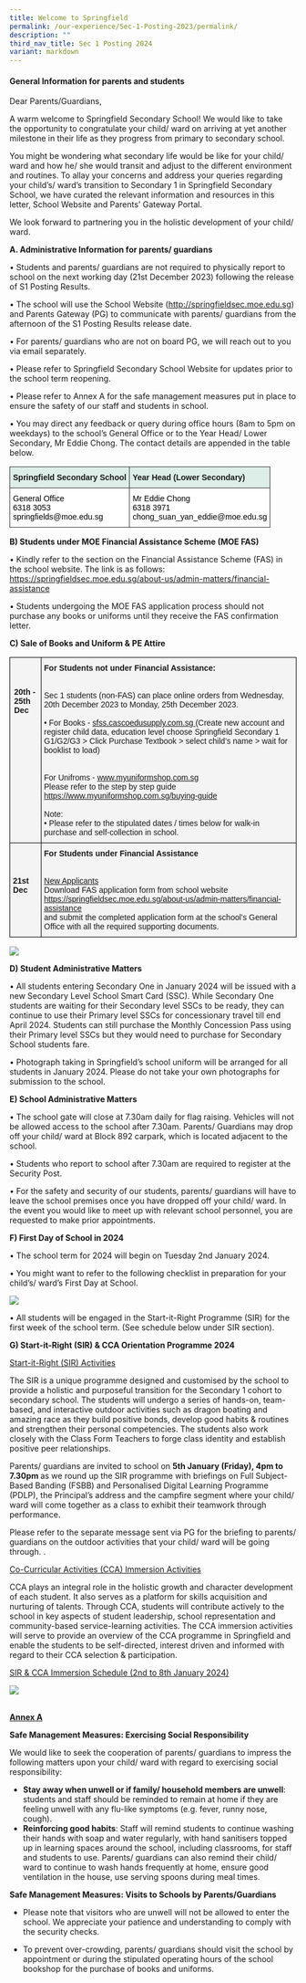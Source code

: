 ```yaml
---
title: Welcome to Springfield
permalink: /our-experience/Sec-1-Posting-2023/permalink/
description: ""
third_nav_title: Sec 1 Posting 2024
variant: markdown
---
```

#### **General Information for parents and students** 

Dear Parents/Guardians,

A warm welcome to Springfield Secondary School! We would like to take the opportunity to congratulate your child/ ward on arriving at yet another milestone in their life as they progress from primary to secondary school.

You might be wondering what secondary life would be like for your child/ ward and how  he/ she would transit and adjust to the different environment and routines. To allay your concerns and address your queries regarding your child’s/ ward’s transition to Secondary 1 in Springfield Secondary School, we have curated the relevant information and resources in this letter, School Website and Parents’ Gateway Portal. 

We look forward to partnering you in the holistic development of your child/ ward.


**A.	Administrative Information for parents/ guardians**

•	Students and parents/ guardians are not required to physically report to school on the next working day (21st December 2023) following the release of S1 Posting Results. 

•	The school will use the School Website (http://springfieldsec.moe.edu.sg) and Parents Gateway (PG) to communicate with parents/ guardians from the afternoon of the S1 Posting Results release date. 

•	For parents/ guardians who are not on board PG, we will reach out to you via email separately.  

•	Please refer to Springfield Secondary School Website for updates prior to the school term reopening. 

•	Please refer to Annex A for the safe management measures put in place to ensure the safety of our staff and students in school.

•	You may direct any feedback or query during office hours (8am to 5pm on weekdays) to the school’s General Office or to the Year Head/ Lower Secondary, Mr Eddie Chong. The contact details are appended in the table below. 



<table style="border-collapse:collapse;border-spacing:0" class="tg"><thead><tr><th style="background-color:#DDEEE9;border-color:#343434;border-style:solid;border-width:1px;font-family:Arial, sans-serif;font-size:14px;font-weight:bold;overflow:hidden;padding:10px 5px;text-align:left;vertical-align:top;word-break:normal">Springfield Secondary School</th><th style="background-color:#DDEEE9;border-color:#343434;border-style:solid;border-width:1px;font-family:Arial, sans-serif;font-size:14px;font-weight:bold;overflow:hidden;padding:10px 5px;text-align:left;vertical-align:top;word-break:normal">Year Head (Lower Secondary)</th></tr></thead><tbody><tr><td style="background-color:#ffffff;border-color:#343434;border-style:solid;border-width:1px;font-family:Arial, sans-serif;font-size:14px;overflow:hidden;padding:10px 5px;text-align:left;vertical-align:top;word-break:normal"><span style="font-weight:normal;color:#000">General Office <br>6318 3053 <br> springfields@moe.edu.sg</span></td><td style="background-color:#ffffff;border-color:#343434;border-style:solid;border-width:1px;font-family:Arial, sans-serif;font-size:14px;overflow:hidden;padding:10px 5px;text-align:left;vertical-align:top;word-break:normal"><span style="font-weight:normal;color:#000">Mr Eddie Chong <br> 6318 3971 <br>chong_suan_yan_eddie@moe.edu.sg</span></td></tr></tbody></table>


**B) Students under MOE Financial Assistance Scheme (MOE FAS)**

•	Kindly refer to the section on the Financial Assistance Scheme (FAS) in the school website. The link is as follows:
https://springfieldsec.moe.edu.sg/about-us/admin-matters/financial-assistance

•	Students undergoing the MOE FAS application process should not purchase any books or uniforms until they receive the FAS confirmation letter.


**C) Sale of Books and Uniform &amp; PE Attire**


  <table style="border-collapse:collapse;border-spacing:0" class="tg"><thead><tr><th style="background-color:#F4F4F4;border-color:#000000;border-style:solid;border-width:1px;font-family:Arial, sans-serif;font-size:14px;font-weight:bold;overflow:hidden;padding10px 5px;text-align:left;vertical-align:top;word-break:normal"><br><br><br><span style="background-color:transparent">20th - 25th Dec</span><br><br><span style="background-color:transparent"></span><br><br><br><br><br><span style="background-color:transparent"><br></span><br></th><th style="background-color:#F4F4F4;border-color:#000000;border-style:solid;border-width:1px;font-family:Arial, sans-serif;font-size:14px;font-weight:normal;overflow:hidden;padding:10px 5px;text-align:left;vertical-align:top;word-break:normal"><b>For Students not under Financial Assistance:</b><br><br><br><span style="background-color:transparent">Sec 1 students (non-FAS)  can place online orders from Wednesday, 20th December 2023 to Monday, 25th December 2023. </span><br><br><span style="background-color:transparent">•	For Books - <a href="https://www.sfss.cascoedusupply.com.sg/">sfss.cascoedusupply.com.sg </a> 
(Create new account and register child data, education level choose Springfield Secondary 1 G1/G2/G3 &gt; Click Purchase Textbook &gt; select child’s name &gt; wait for booklist to load)
 </span><br><br><span style="background-color:transparent"><br>For Unifroms -  <a href="https://www.myuniformshop.com.sg/">www.myuniformshop.com.sg </a> <br>Please refer to the step by step guide <br>  <a href="https://www.myuniformshop.com.sg/buying-guide">https://www.myuniformshop.com.sg/buying-guide </a> <br><br>Note: <br>•	Please refer to the stipulated dates / times below for walk-in purchase and self-collection in school. </span></th></tr></thead><tbody><tr><td style="background-color:#F4F4F4;border-color:#000000;border-style:solid;border-width:1px;font-family:Arial, sans-serif;font-size:14px;font-weight:bold;overflow:hidden;padding:10px 5px;text-align:left;vertical-align:top;word-break:normal"><br><br><br>21st Dec<br><br></td><td style="background-color:#F4F4F4;border-color:#000000;border-style:solid;border-width:1px;font-family:Arial, sans-serif;font-size:14px;overflow:hidden;padding:10px 5px;text-align:left;vertical-align:top;word-break:normal"><b> For Students under Financial Assistance</b><br><br><br><u>New Applicants</u><br>Download FAS application form from school website <br> <a href="https://springfieldsec.moe.edu.sg/about-us/admin-matters/financial-assistance">https://springfieldsec.moe.edu.sg/about-us/admin-matters/financial-assistance  </a> <br> and submit the completed application form at the school’s General Office with all the required supporting documents. </td></tr></tbody></table>


![](/images/SIR0.png)


**D) Student Administrative Matters**

•	All students entering Secondary One in January 2024 will be issued with a new Secondary Level School Smart Card (SSC). While Secondary One students are waiting for their Secondary level SSCs to be ready, they can continue to use their Primary level SSCs for concessionary travel till end April 2024. Students can still purchase the Monthly Concession Pass using their Primary level SSCs but they would need to purchase for Secondary School students fare.

•	Photograph taking in Springfield’s school uniform will be arranged for all students in January 2024. Please do not take your own photographs for submission to the school. 


**E) School Administrative Matters**

•	The school gate will close at 7.30am daily for flag raising. Vehicles will not be allowed access to the school after 7.30am. Parents/ Guardians may drop off your child/ ward at Block 892 carpark, which is located adjacent to the school.

•	Students who report to school after 7.30am are required to register at the Security Post.

•	For the safety and security of our students, parents/ guardians will have to leave the school premises once you have dropped off your child/ ward. In the event you would like to meet up with relevant school personnel, you are requested to make prior appointments. 



**F) First Day of School in 2024**

•	The school term for 2024 will begin on Tuesday 2nd January 2024.

•	You might want to refer to the following checklist in preparation for your child’s/ ward’s First Day at School.

![](/images/SIR2024.png)

•	All students will be engaged in the Start-it-Right Programme (SIR) for the first week of the school term. (See schedule below under SIR section).

**G) Start-it-Right (SIR) &amp; CCA Orientation Programme 2024**

<u>Start-it-Right (SIR) Activities</u>

The SIR is a unique programme designed and customised by the school to provide a holistic and purposeful transition for the Secondary 1 cohort to secondary school. The students will undergo a series of hands-on, team-based, and interactive outdoor activities such as dragon boating and amazing race as they build positive bonds, develop good habits &amp; routines and strengthen their personal competencies. The students also work closely with the Class Form Teachers to forge class identity and establish positive peer relationships. 

Parents/ guardians are invited to school on <b>5th January (Friday), 4pm to 7.30pm </b>as we round up the SIR programme with briefings on Full Subject-Based Banding (FSBB) and Personalised Digital Learning Programme (PDLP), the Principal’s address and the campfire segment where your child/ ward will come together as a class to exhibit their teamwork through performance.

Please refer to the separate message sent via PG for the briefing to parents/ guardians on the outdoor activities that your child/ ward will be going through.
.

<u>Co-Curricular Activities (CCA) Immersion Activities </u>

CCA plays an integral role in the holistic growth and character development of each student. It also serves as a platform for skills acquisition and nurturing of talents. Through CCA, students will contribute actively to the school in key aspects of student leadership, school representation and community-based service-learning activities. The CCA immersion activities will serve to provide an overview of the CCA programme in Springfield and enable the students to be self-directed, interest driven and informed with regard to their CCA selection &amp; participation. 

<u>SIR &amp; CCA Immersion Schedule (2nd to 8th January 2024)</u>

![](/images/sec1posting.png)


<br>
<b><u>Annex A</u></b>

**Safe Management Measures: Exercising Social Responsibility**

We would like to seek the cooperation of parents/ guardians to impress the following matters upon your child/ ward with regard to exercising social responsibility: 

- <b>Stay away when unwell or if family/ household members are unwell</b>: students and staff should be reminded to remain at home if they are feeling unwell with any flu-like symptoms (e.g. fever, runny nose, cough). 
- <b>Reinforcing good habits</b>: Staff will remind students to continue washing their hands with soap and water regularly, with hand sanitisers topped up in learning spaces around the school, including classrooms, for staff and students to use. Parents/ guardians can also remind their child/ ward to continue to wash hands frequently at home, ensure good ventilation in the house, use serving spoons during meal times.


**Safe Management Measures: Visits to Schools by Parents/Guardians**
- Please note that visitors who are unwell will not be allowed to enter the school. We appreciate your patience and understanding to comply with the security checks.

-	To prevent over-crowding, parents/ guardians should visit the school by appointment or during the stipulated operating hours of the school bookshop for the purchase of books and uniforms.